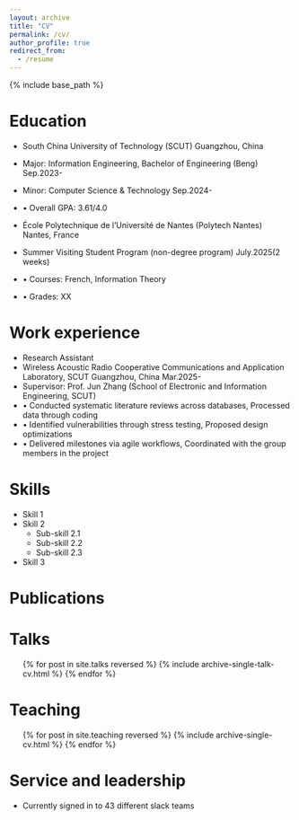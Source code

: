 ```yaml
---
layout: archive
title: "CV"
permalink: /cv/
author_profile: true
redirect_from:
  - /resume
---
```


{% include base_path %}

Education
======
* South China University of Technology (SCUT)                                             Guangzhou, China
* Major: Information Engineering, Bachelor of Engineering (Beng)                                 Sep.2023-
* Minor: Computer Science & Technology                                                           Sep.2024-
* • Overall GPA: 3.61/4.0   	

* École Polytechnique de l’Université de Nantes (Polytech Nantes)                           Nantes, France
* Summer Visiting Student Program (non-degree program)                                   July.2025(2 weeks)
* • Courses: French, Information Theory
* • Grades: XX

Work experience
======
  * Research Assistant 
  * Wireless Acoustic Radio Cooperative Communications and Application Laboratory, SCUT    Guangzhou, China
                                                                                                  Mar.2025-
  * Supervisor: Prof. Jun Zhang (School of Electronic and Information Engineering, SCUT)	
  * •	Conducted systematic literature reviews across databases, Processed data through coding
  * •	Identified vulnerabilities through stress testing, Proposed design optimizations
  * •	Delivered milestones via agile workflows, Coordinated with the group members in the project

Skills
======
* Skill 1
* Skill 2
  * Sub-skill 2.1
  * Sub-skill 2.2
  * Sub-skill 2.3
* Skill 3

Publications
======
 
  
Talks
======
  <ul>{% for post in site.talks reversed %}
    {% include archive-single-talk-cv.html  %}
  {% endfor %}</ul>
  
Teaching
======
  <ul>{% for post in site.teaching reversed %}
    {% include archive-single-cv.html %}
  {% endfor %}</ul>
  
Service and leadership
======
* Currently signed in to 43 different slack teams
